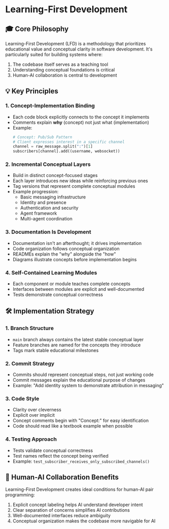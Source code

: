 # Learning-First Development

## 🎓 Core Philosophy

Learning-First Development (LFD) is a methodology that prioritizes educational value and conceptual clarity in software development. It's particularly suited for building systems where:

1. The codebase itself serves as a teaching tool
2. Understanding conceptual foundations is critical
3. Human-AI collaboration is central to development

## 💡 Key Principles

### 1. **Concept-Implementation Binding**

- Each code block explicitly connects to the concept it implements
- Comments explain **why** (concept) not just what (implementation)
- Example:
  ```python
  # Concept: Pub/Sub Pattern
  # Client expresses interest in a specific channel
  channel = raw_message.split(":")[1]
  subscribers[channel].add((username, websocket))
  ```

### 2. **Incremental Conceptual Layers**

- Build in distinct concept-focused stages
- Each layer introduces new ideas while reinforcing previous ones
- Tag versions that represent complete conceptual modules
- Example progression:
  - Basic messaging infrastructure
  - Identity and presence
  - Authentication and security
  - Agent framework
  - Multi-agent coordination

### 3. **Documentation Is Development**

- Documentation isn't an afterthought; it drives implementation
- Code organization follows conceptual organization
- READMEs explain the "why" alongside the "how"
- Diagrams illustrate concepts before implementation begins

### 4. **Self-Contained Learning Modules**

- Each component or module teaches complete concepts
- Interfaces between modules are explicit and well-documented
- Tests demonstrate conceptual correctness

## 🛠️ Implementation Strategy

### 1. **Branch Structure**

- `main` branch always contains the latest stable conceptual layer
- Feature branches are named for the concepts they introduce
- Tags mark stable educational milestones

### 2. **Commit Strategy**

- Commits should represent conceptual steps, not just working code
- Commit messages explain the educational purpose of changes
- Example: "Add identity system to demonstrate attribution in messaging"

### 3. **Code Style**

- Clarity over cleverness
- Explicit over implicit
- Concept comments begin with "Concept:" for easy identification
- Code should read like a textbook example when possible

### 4. **Testing Approach**

- Tests validate conceptual correctness
- Test names reflect the concept being verified
- Example: `test_subscriber_receives_only_subscribed_channels()`

## 🔄 Human-AI Collaboration Benefits

Learning-First Development creates ideal conditions for human-AI pair programming:

1. Explicit concept labeling helps AI understand developer intent
2. Clear separation of concerns simplifies AI contributions
3. Well-documented interfaces reduce ambiguity
4. Conceptual organization makes the codebase more navigable for AI
